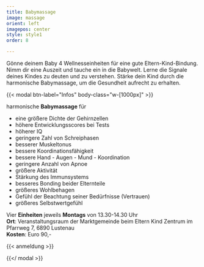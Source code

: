 ```yaml
---
title: Babymassage
image: massage
orient: left
imagepos: center
style: style1
order: 8

---
```


Gönne deinem Baby 4 Wellnesseinheiten für eine gute Eltern-Kind-Bindung. Nimm dir eine Auszeit und tauche ein in die Babywelt. Lerne die Signale deines Kindes zu deuten und zu verstehen. Stärke dein Kind durch die harmonische Babymassage, um die Gesundheit aufrecht zu erhalten. 

{{< modal btn-label="Infos" body-class="w-[1000px]" >}} 

harmonische **Babymassage** für 

- eine größere Dichte der Gehirnzellen  
- höhere Entwicklungsscores bei Tests  
- höherer IQ
- geringere Zahl von Schreiphasen
- besserer Muskeltonus
- bessere Koordinationsfähigkeit
- bessere Hand - Augen - Mund - Koordination
- geringere Anzahl von Apnoe
- größere Aktivität
- Stärkung des Immunsystems
- besseres Bonding beider Elternteile
- größeres Wohlbehagen
- Gefühl der Beachtung seiner Bedürfnisse (Vertrauen)
- größeres Selbstwertgefühl

Vier **Einheiten** jeweils **Montags** von 13.30-14.30 Uhr  
**Ort**: Veranstaltungsraum der Marktgemeinde beim Eltern Kind Zentrum im Pfarrweg 7, 6890 Lustenau  
**Kosten**: Euro 90,-

{{< anmeldung >}}

{{</ modal >}}